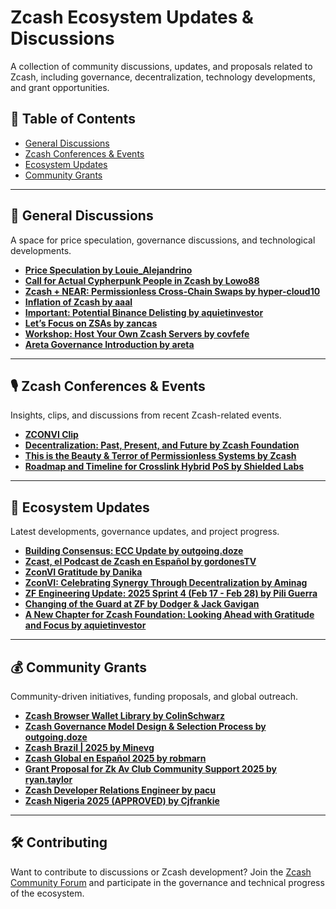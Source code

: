 # **Zcash Ecosystem Updates & Discussions**

A collection of community discussions, updates, and proposals related to Zcash, including governance, decentralization, technology developments, and grant opportunities.

## **📌 Table of Contents**
- [General Discussions](#general-discussions)
- [Zcash Conferences & Events](#zcash-conferences--events)
- [Ecosystem Updates](#ecosystem-updates)
- [Community Grants](#community-grants)

---

## **📢 General Discussions**
A space for price speculation, governance discussions, and technological developments.

- **[Price Speculation by Louie_Alejandrino](https://forum.zcashcommunity.com/t/price-speculation/16488)**
- **[Call for Actual Cypherpunk People in Zcash by Lowo88](https://forum.zcashcommunity.com/t/call-for-actual-cypherpunk-people-in-zcash/50549)**
- **[Zcash + NEAR: Permissionless Cross-Chain Swaps by hyper-cloud10](https://forum.zcashcommunity.com/t/zcash-near-permissionless-cross-chain-swaps/50288)**
- **[Inflation of Zcash by aaal](https://forum.zcashcommunity.com/t/inflation-of-zcash/50509)**
- **[Important: Potential Binance Delisting by aquietinvestor](https://forum.zcashcommunity.com/t/important-potential-binance-delisting/45954)**
- **[Let’s Focus on ZSAs by zancas](https://forum.zcashcommunity.com/t/lets-focus-on-zsas/50426)**
- **[Workshop: Host Your Own Zcash Servers by covfefe](https://forum.zcashcommunity.com/t/workshop-host-your-own-zcash-servers/49994)**
- **[Areta Governance Introduction by areta](https://forum.zcashcommunity.com/t/areta-governance-introduction/50442)**

---

## **🎙️ Zcash Conferences & Events**
Insights, clips, and discussions from recent Zcash-related events.

- **[ZCONVI Clip](https://forum.zcashcommunity.com/t/zconvi-clip/50561)**
- **[Decentralization: Past, Present, and Future by Zcash Foundation](https://x.com/ZcashFoundation/status/1898109226565751196?t=pCigSE-BT61iGzenMljmvw&s=19)**
- **[This is the Beauty & Terror of Permissionless Systems by Zcash](https://x.com/Zcash/status/1897826545131016368?t=ueVdMIi2Pitoj4jg5nJxig&s=19)**
- **[Roadmap and Timeline for Crosslink Hybrid PoS by Shielded Labs](https://x.com/ShieldedLabs/status/1898155082191143027?t=W3keJ9ETnPf7FeL9VHpG8A&s=19)**

---

## **🚀 Ecosystem Updates**
Latest developments, governance updates, and project progress.

- **[Building Consensus: ECC Update by outgoing.doze](https://forum.zcashcommunity.com/t/building-consensus-ecc-update/50578/1)**
- **[Zcast, el Podcast de Zcash en Español by gordonesTV](https://forum.zcashcommunity.com/t/zcast-el-podcast-de-zcash-en-espanol/44447)**
- **[ZconVI Gratitude by Danika](https://forum.zcashcommunity.com/t/zconvi-gratitude/50571)**
- **[ZconVI: Celebrating Synergy Through Decentralization by Aminag](https://forum.zcashcommunity.com/t/zconvi-celebrating-synergy-through-decentralization/49392)**
- **[ZF Engineering Update: 2025 Sprint 4 (Feb 17 - Feb 28) by Pili Guerra](https://forum.zcashcommunity.com/t/zf-engineering-update-2025-sprint-4-feb-17-feb-28/50564)**
- **[Changing of the Guard at ZF by Dodger & Jack Gavigan](https://forum.zcashcommunity.com/t/changing-of-the-guard-at-zf/50519)**
- **[A New Chapter for Zcash Foundation: Looking Ahead with Gratitude and Focus by aquietinvestor](https://forum.zcashcommunity.com/t/a-new-chapter-for-zcash-foundation-looking-ahead-with-gratitude-and-focus/50521)**

---

## **💰 Community Grants**
Community-driven initiatives, funding proposals, and global outreach.

- **[Zcash Browser Wallet Library by ColinSchwarz](https://forum.zcashcommunity.com/t/zcash-browser-wallet-library/47897/3)**
- **[Zcash Governance Model Design & Selection Process by outgoing.doze](https://forum.zcashcommunity.com/t/zcash-governance-model-design-selection-process/50538)**
- **[Zcash Brazil | 2025 by Minevg](https://forum.zcashcommunity.com/t/zcash-brazil-2025/49458)**
- **[Zcash Global en Español 2025 by robmarn](https://forum.zcashcommunity.com/t/zcash-global-en-espanol-2025/49590)**
- **[Grant Proposal for Zk Av Club Community Support 2025 by ryan.taylor](https://forum.zcashcommunity.com/t/grant-proposal-for-zk-av-club-community-support-2025/49622)**
- **[Zcash Developer Relations Engineer by pacu](https://forum.zcashcommunity.com/t/zcash-developer-relations-engineer/48368)**
- **[Zcash Nigeria 2025 (APPROVED) by Cjfrankie](https://forum.zcashcommunity.com/t/zcash-nigeria-2025-approved/50106/2)**

---

## **🛠️ Contributing**
Want to contribute to discussions or Zcash development? Join the [Zcash Community Forum](https://forum.zcashcommunity.com/) and participate in the governance and technical progress of the ecosystem.
